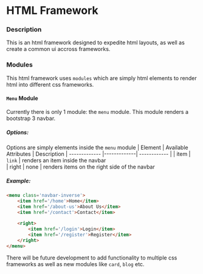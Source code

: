 # HTML Framework

### Description

This is an html framework designed to expedite html layouts, as well as create a common ui accross frameworks.

### Modules
This html framework uses `modules` which are simply html elements to render html into different css frameworks.

#### `Menu` Module
Currently there is only 1 module: the `menu` module. This module renders a bootstrap 3 navbar. 

##### Options:
Options are simply elements inside the `menu` module
| Element       | Available Attributes | Description
| ------------- |-------------| ------------ |
| item          | `link`      | renders an item inside the navbar    
| right         | none        | renders items on the right side of the navbar 

##### Example:

```html
<menu class='navbar-inverse'>
    <item href='/home'>Home</item>
    <item href='/about-us'>About Us</item>
    <item href='/contact'>Contact</item>
    
    <right>
        <item href='/login'>Login</item>
        <item href='/register'>Register</item>
    </right>
</menu>
```

There will be future development to add functionality to multiple css frameworks as well as new modules like `card`, `blog` etc.